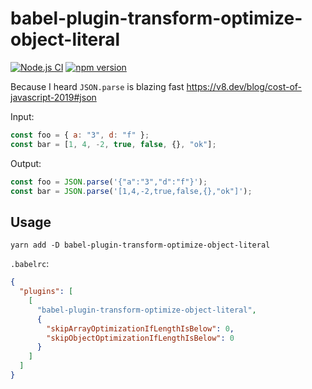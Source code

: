 # babel-plugin-transform-optimize-object-literal

[![Node.js CI](https://github.com/keyz/babel-plugin-transform-optimize-object-literal/workflows/Node.js%20CI/badge.svg)](https://github.com/keyz/babel-plugin-transform-optimize-object-literal/actions "CI Status") [![npm version](http://img.shields.io/npm/v/babel-plugin-transform-optimize-object-literal.svg?style=flat)](https://npmjs.org/package/babel-plugin-transform-optimize-object-literal "View on npm")

Because I heard `JSON.parse` is blazing fast https://v8.dev/blog/cost-of-javascript-2019#json

Input:

```javascript
const foo = { a: "3", d: "f" };
const bar = [1, 4, -2, true, false, {}, "ok"];
```

Output:

```javascript
const foo = JSON.parse('{"a":"3","d":"f"}');
const bar = JSON.parse('[1,4,-2,true,false,{},"ok"]');
```

## Usage

```
yarn add -D babel-plugin-transform-optimize-object-literal
```

`.babelrc`:

```json
{
  "plugins": [
    [
      "babel-plugin-transform-optimize-object-literal",
      {
        "skipArrayOptimizationIfLengthIsBelow": 0,
        "skipObjectOptimizationIfLengthIsBelow": 0
      }
    ]
  ]
}
```
